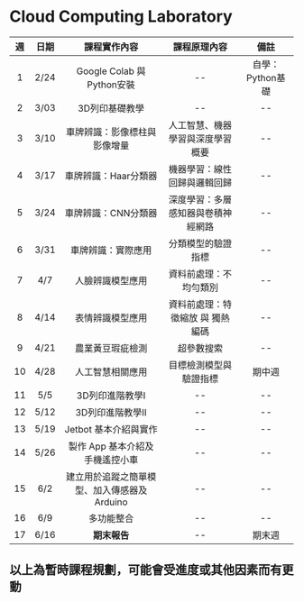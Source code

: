 # Cloud Computing Laboratory
 
| 週 | 日期 | 課程實作內容 | 課程原理內容 | 備註 |
| :----: | :----: | :----: | :----: | :----: | 
| 1 | 2/24 | Google Colab 與 Python安裝 | -- | 自學：Python基礎 | 
| 2 | 3/03 | 3D列印基礎教學 | -- | -- |
| 3 | 3/10 | 車牌辨識：影像標柱與影像增量 | 人工智慧、機器學習與深度學習概要| -- |
| 4 | 3/17 | 車牌辨識：Haar分類器 | 機器學習：線性回歸與邏輯回歸 | -- |
| 5 | 3/24 | 車牌辨識：CNN分類器 | 深度學習：多層感知器與卷積神經網路 | -- |
| 6 | 3/31 | 車牌辨識：實際應用 | 分類模型的驗證指標 | -- |
| 7 | 4/7 | 人臉辨識模型應用 | 資料前處理：不均勻類別 | -- |
| 8 | 4/14 | 表情辨識模型應用 | 資料前處理：特徵縮放 與 獨熱編碼 | -- |
| 9 | 4/21 | 農業黃豆瑕疵檢測 | 超參數搜索 | -- |
| 10 | 4/28 | 人工智慧相關應用 | 目標檢測模型與驗證指標 | 期中週 |
| 11 | 5/5 | 3D列印進階教學I | -- | -- |
| 12 | 5/12 | 3D列印進階教學II | -- | -- |
| 13 | 5/19 | Jetbot 基本介紹與實作 | -- | -- |
| 14 | 5/26 | 製作 App 基本介紹及手機遙控小車 | -- | -- |
| 15 | 6/2 | 建立用於追蹤之簡單模型、加入傳感器及 Arduino | -- | -- |
| 16 | 6/9 | 多功能整合 | -- | -- |
| 17 | 6/16 | **期末報告** | -- | 期末週 |

## 以上為暫時課程規劃，可能會受進度或其他因素而有更動

